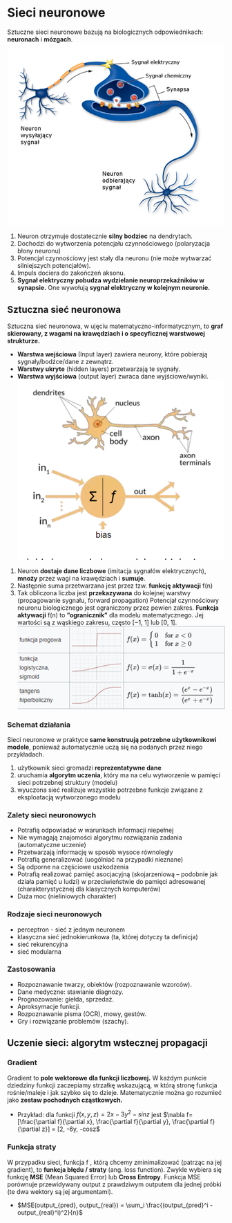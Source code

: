 # Sieci neuronowe
Sztuczne sieci neuronowe bazują na biologicznych odpowiednikach: **neuronach** i **mózgach**.
![Budowa neuronu](../img/budowa_neuronu.png)
1. Neuron otrzymuje dostatecznie **silny bodziec** na dendrytach.
2. Dochodzi do wytworzenia potencjału czynnościowego (polaryzacja błony neuronu)
3. Potencjał czynnościowy jest stały dla neuronu (nie może wytwarzać silniejszych potencjałów).
4. Impuls dociera do zakończeń aksonu.
5. **Sygnał elektryczny pobudza wydzielanie neuroprzekaźników w synapsie.** One wywołują **sygnał elektryczny w kolejnym neuronie.**

## Sztuczna sieć neuronowa
Sztuczna sieć neuronowa, w ujęciu matematyczno-informatycznym, to **graf skierowany, z wagami na krawędziach i o specyficznej warstwowej strukturze.** 
- **Warstwa wejściowa** (Input layer) zawiera neurony, które pobierają sygnały/bodźce/dane z zewnątrz.
- **Warstwy ukryte** (hidden layers) przetwarzają te sygnały.
- **Warstwa wyjściowa** (output layer) zwraca dane wyjściowe/wyniki.
![Podobienstwo](../img/podobienstwo.png)
1. Neuron **dostaje dane liczbowe** (imitacja sygnałów elektrycznych), **mnoży** przez wagi na krawędziach i **sumuje**.
2. Następnie suma przetwarzana jest przez tzw. **funkcję aktywacji** f(n)
3. Tak obliczona liczba jest **przekazywana** do kolejnej warstwy (propagowanie sygnału, forward propagation)
Potencjał czynnościowy neuronu biologicznego jest ograniczony przez pewien zakres. **Funkcja aktywacji** f(n) to **”ogranicznik”** dla modelu matematycznego. Jej wartości są z wąskiego zakresu, często [−1, 1] lub [0, 1].
![Funkcje aktywacji](../img/funkcje_aktywacji.png)

### Schemat działania
Sieci neuronowe w praktyce **same konstruują potrzebne użytkownikowi modele**, ponieważ automatycznie uczą się na podanych przez niego przykładach. 
1. użytkownik sieci gromadzi **reprezentatywne dane** 
2. uruchamia **algorytm uczenia**, który ma na celu wytworzenie w pamięci sieci potrzebnej struktury (modelu) 
3. wyuczona sieć realizuje wszystkie potrzebne funkcje związane z eksploatacją wytworzonego modelu

### Zalety sieci neuronowych
- Potrafią odpowiadać w warunkach informacji niepełnej
- Nie wymagają znajomości algorytmu rozwiązania zadania (automatyczne uczenie)
- Przetwarzają informację w sposób wysoce równoległy
- Potrafią generalizować (uogólniać na przypadki nieznane)
- Są odporne na częściowe uszkodzenia
- Potrafią realizować pamięć asocjacyjną (skojarzeniową – podobnie jak działa pamięć u ludzi) w przeciwieństwie do pamięci adresowanej (charakterystycznej dla klasycznych komputerów)
- Duża moc (nieliniowych charakter)

### Rodzaje sieci neuronowych
- perceptron - sieć z jednym neuronem
- klasyczna sieć jednokierunkowa (ta, której dotyczy ta definicja)
- sieć rekurencyjna
- sieć modularna

### Zastosowania
- Rozpoznawanie twarzy, obiektów (rozpoznawanie wzorców).
- Dane medyczne: stawianie diagnozy.
- Prognozowanie: giełda, sprzedaż.
- Aproksymacje funkcji.
- Rozpoznawanie pisma (OCR), mowy, gestów.
- Gry i rozwiązanie problemów (szachy).

## Uczenie sieci: algorytm wstecznej propagacji

### Gradient
Gradient to **pole wektorowe dla funkcji liczbowej.** W każdym punkcie dziedziny funkcji zaczepiamy strzałkę wskazującą, w którą stronę funkcja rośnie/maleje i jak szybko się to dzieje. Matematycznie można go rozumieć jako **zestaw pochodnych cząstkowych.**
- Przykład: dla funkcji $f(x, y, z)=2x-3y^2-sinz$ jest $\nabla f=[\frac{\partial f}{\partial x}, \frac{\partial f}{\partial y}, \frac{\partial f}{\partial z}] = [2, -6y, -cosz$

### Funkcja straty
W przypadku sieci, funkcja f , którą chcemy zminimalizować (patrząc na jej gradient), to **funkcja błędu / straty** (ang. loss function). Zwykle wybiera się funkcję **MSE** (Mean Squared Error) lub **Cross Entropy**.
Funkcja MSE porównuje przewidywany output z prawdziwym outputem dla jednej próbki (te dwa wektory są jej argumentami).
- $MSE(output_{pred}, output_{real}) = \sum_i \frac{(output_{pred}^i - output_{real}^i)^2}{n}$